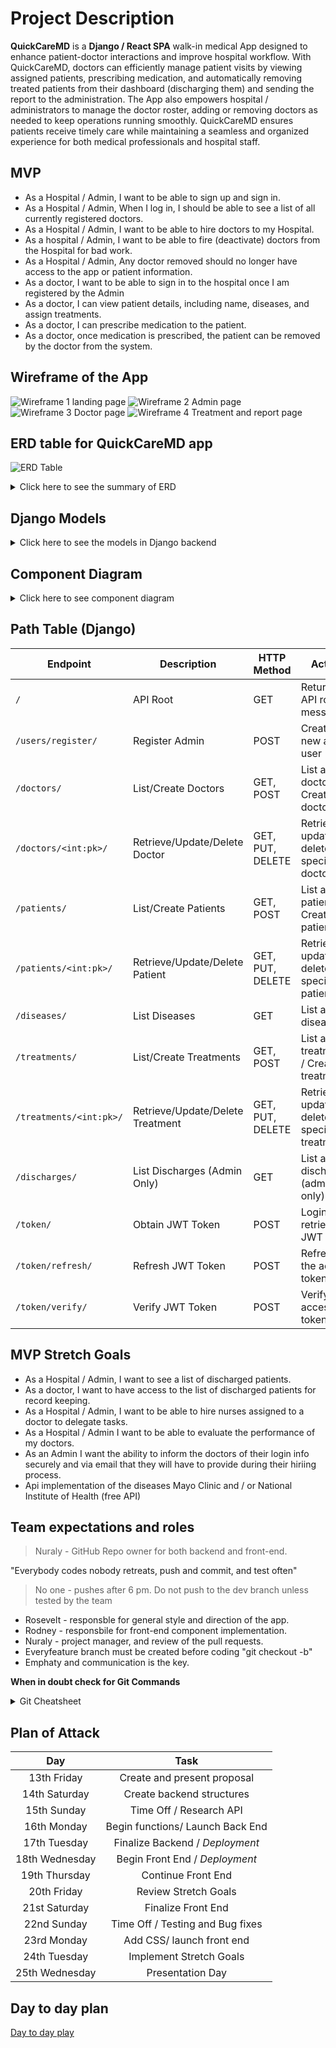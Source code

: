 # Project Description

**QuickCareMD** is a **Django / React SPA** walk-in medical App designed to enhance patient-doctor interactions and improve hospital workflow. With QuickCareMD, doctors can efficiently manage patient visits by viewing assigned patients, prescribing medication, and automatically removing treated patients from their dashboard (discharging them) and sending the report to the administration. The App also empowers hospital / administrators to manage the doctor roster, adding or removing doctors as needed to keep operations running smoothly. QuickCareMD ensures patients receive timely care while maintaining a seamless and organized experience for both medical professionals and hospital staff.

## MVP

- As a Hospital / Admin, I want to be able to sign up and sign in.
- As a Hospital / Admin, When I log in, I should be able to see a list of all currently registered doctors.
- As a Hospital / Admin, I want to be able to hire doctors to my Hospital.
- As a hospital / Admin, I want to be able to fire (deactivate) doctors from the Hospital for bad work.
- As a Hospital / Admin, Any doctor removed should no longer have access to the app or patient information.
- As a doctor, I want to be able to sign in to the hospital once I am registered by the Admin
- As a doctor, I can view patient details, including name, diseases, and assign treatments.
- As a doctor, I can prescribe medication to the patient.
- As a doctor, once medication is prescribed, the patient can be removed by the doctor from the system.

## Wireframe of the App

![Wireframe 1 landing page](Wireframe1.JPG)
![Wireframe 2 Admin page](Wireframe2.JPG)
![Wireframe 3 Doctor page](Wireframe3.JPG)
![Wireframe 4 Treatment and report page](Wireframe4.JPG)

## ERD table for QuickCareMD app

![ERD Table](Quick%20Care%20MD%20ERD%20table%20-%20Quick%20Care%20MD%20ERD%20table.jpg)

<details>
  <summary>Click here to see the summary of ERD </summary>

![ERD Summary of the table](Quick%20Care%20MD%20ERD%20table%20-%20Summary%20of%20ERD.jpg)

</details>

## Django Models

<details>
    <summary>Click here to see the models in Django backend</summary>

```python
class User(AbstractUser):
    ROLE_CHOICES = (
        ('admin', 'Admin'),
        ('doctor', 'Doctor'),
    )
    role = models.CharField(max_length=10, choices=ROLE_CHOICES)

    groups = models.ManyToManyField(
        'auth.Group',
        related_name='custom_user_set',
        blank=True
    )
    user_permissions = models.ManyToManyField(
        'auth.Permission',
        related_name='custom_user_permissions_set',
        blank=True
    )

    def delete(self, *args, **kwargs):
        if self.role == 'admin':
            if Doctor.objects.exists() or Patient.objects.exists():
                raise ValidationError("Cannot delete admin while doctors or patients exist. Please reassign or remove them before proceeding.")
        super(User, self).delete(*args, **kwargs)

class Doctor(models.Model):
    user = models.OneToOneField(User, on_delete=models.CASCADE)
    name = models.CharField(max_length=100)
    incorrect_treatments = models.IntegerField(default=0)  # Track incorrect treatments

    def __str__(self):
        return self.name

    def fire(self):
        """Deactivate the doctor instead of deleting them"""
        if self.incorrect_treatments >= 3:
            self.user.is_active = False  # Deactivate the user account instead of deleting
            self.user.save()

    def delete(self, *args, **kwargs):
        # Prevent deletion if doctor is assigned to any active patients
        if Patient.objects.filter(doctor=self).exists():
            raise ValidationError("Cannot delete a doctor while they have active patients.")
        super(Doctor, self).delete(*args, **kwargs)

class Patient(models.Model):
    name = models.CharField(max_length=100)
    time_admitted = models.DateTimeField(auto_now_add=True)
    disease = models.ManyToManyField('Disease')
    doctor = models.ForeignKey(Doctor, on_delete=models.CASCADE)

    def __str__(self):
        return self.name

class Disease(models.Model):
    name = models.CharField(max_length=100)
    is_terminal = models.BooleanField(default=False)

    def __str__(self):
        return self.name

class Treatment(models.Model):
    patient = models.ForeignKey(Patient, on_delete=models.CASCADE)
    doctor = models.ForeignKey(Doctor, on_delete=models.CASCADE)
    treatment_options = models.TextField()
    success = models.BooleanField(default=False)  # Field to track whether the treatment is correct

    def __str__(self):
        return f"{self.patient.name} - {self.treatment_options}"

    def save(self, *args, **kwargs):
        """Custom save method to check treatment success"""
        if not self.pk:  # New treatment
            super(Treatment, self).save(*args, **kwargs)
            if not self.success:
                self.doctor.incorrect_treatments += 1
                self.doctor.save()
        else:
            # Handle updates to avoid incrementing on every save
            old_treatment = Treatment.objects.get(pk=self.pk)
            if old_treatment.success and not self.success:
                self.doctor.incorrect_treatments += 1
            elif not old_treatment.success and self.success:
                self.doctor.incorrect_treatments -= 1
            self.doctor.save()
        super(Treatment, self).save(*args, **kwargs)

class Discharge(models.Model):
    patient = models.ForeignKey(Patient, on_delete=models.CASCADE)
    discharged = models.BooleanField(default=False)
    discharge_date = models.DateTimeField(auto_now_add=True)  # Track discharge date

    def __str__(self):
        return f"{self.patient.name} - {'Discharged' if self.discharged else 'Not Discharged'}"
```

</details>

## Component Diagram

<details>
<summary> Click here to see component diagram</summary>

![Component Diagram](./Component%20Diagram%20MD%20-%20Component%20Diagram.jpg)
![Summary of the Component Diagram](./Component%20Diagram%20MD%20-%20Explanation%20of%20components.jpg)

# Component Breakdown for Quick Care MD App

| Component           | Description                                                                                 | Role           | Functionality                                          |
| ------------------- | ------------------------------------------------------------------------------------------- | -------------- | ------------------------------------------------------ |
| **Login**           | Allows admins and doctors to log in.                                                        | Admin & Doctor | Validates credentials and redirects based on role.     |
| **Signup**          | Allows the creation of new admin accounts.                                                  | Admin          | Redirects to the login page after a successful signup. |
| **AdminDashboard**  | Central hub for admins, providing access to manage doctors, patients, treatments, and more. | Admin          | Links to various admin functionalities.                |
| **DoctorList**      | Displays the list of doctors.                                                               | Admin          | View, edit, or delete doctors.                         |
| **DoctorForm**      | A form used for creating and updating doctor records.                                       | Admin          | Add new doctors or edit existing ones.                 |
| **PatientList**     | Displays the list of patients.                                                              | Admin & Doctor | View, edit, or delete patients.                        |
| **PatientForm**     | A form used for creating and updating patient records.                                      | Admin & Doctor | Add new patients or edit existing ones.                |
| **TreatmentList**   | Displays the list of treatments for patients.                                               | Admin & Doctor | View and update treatments.                            |
| **TreatmentForm**   | A form used for creating and updating treatment records.                                    | Admin & Doctor | Add new treatments or update existing treatments.      |
| **DiseaseList**     | Displays the list of diseases.                                                              | Admin & Doctor | View available diseases in the system.                 |
| **DischargeList**   | Displays the list of discharged patients.                                                   | Admin          | View all discharged patients.                          |
| **LogoutButton**    | Allows users to log out of the system.                                                      | Admin & Doctor | Ends the user session and redirects to the login page. |
| **DoctorDashboard** | Central hub for doctors, providing access to their assigned patients and treatments.        | Doctor         | View and manage their patients and treatments.         |

</details>

## Path Table (Django)

| Endpoint                | Description                      | HTTP Method      | Action                                          |
| ----------------------- | -------------------------------- | ---------------- | ----------------------------------------------- |
| `/`                     | API Root                         | GET              | Returns API root message                        |
| `/users/register/`      | Register Admin                   | POST             | Create a new admin user                         |
| `/doctors/`             | List/Create Doctors              | GET, POST        | List all doctors / Create a doctor              |
| `/doctors/<int:pk>/`    | Retrieve/Update/Delete Doctor    | GET, PUT, DELETE | Retrieve, update or delete a specific doctor    |
| `/patients/`            | List/Create Patients             | GET, POST        | List all patients / Create a patient            |
| `/patients/<int:pk>/`   | Retrieve/Update/Delete Patient   | GET, PUT, DELETE | Retrieve, update or delete a specific patient   |
| `/diseases/`            | List Diseases                    | GET              | List all diseases                               |
| `/treatments/`          | List/Create Treatments           | GET, POST        | List all treatments / Create a treatment        |
| `/treatments/<int:pk>/` | Retrieve/Update/Delete Treatment | GET, PUT, DELETE | Retrieve, update or delete a specific treatment |
| `/discharges/`          | List Discharges (Admin Only)     | GET              | List all discharges (admin only)                |
| `/token/`               | Obtain JWT Token                 | POST             | Login and retrieve JWT token                    |
| `/token/refresh/`       | Refresh JWT Token                | POST             | Refresh the access token                        |
| `/token/verify/`        | Verify JWT Token                 | POST             | Verify the access token                         |

## MVP Stretch Goals

- As a Hospital / Admin, I want to see a list of discharged patients.
- As a doctor, I want to have access to the list of discharged patients for record keeping.
- As a Hospital / Admin, I want to be able to hire nurses assigned to a doctor to delegate tasks.
- As a Hospital / Admin I want to be able to evaluate the performance of my doctors.
- As an Admin I want the ability to inform the doctors of their login info securely and via email that
  they will have to provide during their hiriing process.
- Api implementation of the diseases Mayo Clinic and / or National Institute of Health (free API)

## Team expectations and roles

> Nuraly - GitHub Repo owner for both backend and front-end.

"Everybody codes nobody retreats,
push and commit, and test often"

> No one - pushes after 6 pm. Do not push to the dev branch unless tested by the team

- Rosevelt - responsble for general style and direction of the app.
- Rodney - responsbile for front-end component implementation.
- Nuraly - project manager, and review of the pull requests.
- Everyfeature branch must be created before coding "git checkout -b"
- Emphaty and communication is the key.

**When in doubt check for Git Commands**

<details>
<summary> Git Cheatsheet </summary>

![Git Cheatsheet 1](./Git%20Commands%201.png)
![Git Cheatsheet 2](./Git%20Commands%202.png)

</details>

## Plan of Attack

|      Day       |               Task               |
| :------------: | :------------------------------: |
|  13th Friday   |   Create and present proposal    |
| 14th Saturday  |    Create backend structures     |
|  15th Sunday   |     Time Off / Research API      |
|  16th Monday   | Begin functions/ Launch Back End |
|  17th Tuesday  | Finalize Backend / _Deployment_  |
| 18th Wednesday | Begin Front End / _Deployment_  |
| 19th Thursday  |        Continue Front End        |
|  20th Friday   |       Review Stretch Goals       |
| 21st Saturday  |        Finalize Front End        |
|  22nd Sunday   | Time Off / Testing and Bug fixes |
|  23rd Monday   |    Add CSS/ launch front end     |
|  24th Tuesday  |     Implement Stretch Goals      |
| 25th Wednesday |         Presentation Day         |

## Day to day plan

[Day to day play](https://trello.com/b/ERUs8q4b/project-management)
